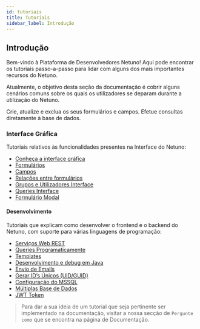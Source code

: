 ```yaml
---
id: tutoriais
title: Tutoriais
sidebar_label: Introdução
---
```


## Introdução
Bem-vindo à Plataforma de Desenvolvedores Netuno! Aqui pode encontrar os tutoriais passo-a-passo para lidar com alguns dos mais importantes recursos do Netuno.

Atualmente, o objetivo desta seção da documentação é cobrir alguns cenários comuns sobre os quais os utilizadores se deparam durante a utilização do Netuno.

Crie, atualize e exclua os seus formulários e campos. Efetue consultas diretamente à base de dados.


### Interface Gráfica
Tutoriais relativos às funcionalidades presentes na Interface do Netuno:

* [Conheça a interface gráfica](academy/explore/graphical-interface/graphical-interface.md)
* [Formulários](academy/explore/graphical-interface/forms.md)
* [Campos](academy/explore/graphical-interface/fields.md)
* [Relações entre formulários](academy/explore/graphical-interface/relationships-between-forms.md)
* [Grupos e Utilizadores Interface](academy/explore/graphical-interface/user-groups.md)
* [Queries Interface](academy/explore/graphical-interface/queries-interface.md)
* [Formulário Modal](academy/ui/modal-form.md)

#### Desenvolvimento
Tutoriais que explicam como desenvolver o frontend e o backend do Netuno, com suporte para várias linguagens de programação:

* [Serviços Web REST](academy/server/services/rest.md)
* [Queries Programaticamente](academy/server/services/queries-programmatically.md)
* [Templates](academy/server/templates.md)
* [Desenvolvimento e debug em Java](academy/java/development-debug-java.md)
* [Envio de Emails](academy/server/services/sending-emails.md)
* [Gerar ID’s Únicos (UID/GUID)](academy/server/services/generate-uid-guid.md)
* [Configuração do MSSQL](academy/server/database/mssql.md)
* [Múltiplas Base de Dados](academy/server/database/multiple-databases.md)
* [JWT Token](academy/server/services/jwt.md)

> Para dar a sua ideia de um tutorial que seja pertinente ser implementado na documentação, visitar a nossa secção de ``Pergunte como`` que se encontra na página de Documentação.
